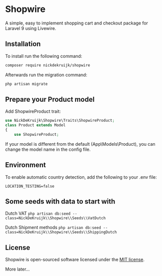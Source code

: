# Shopwire
A simple, easy to implement shopping cart and checkout package for Laravel 9 using Livewire.

## Installation

To install run the following command:

```bash
composer require nickdekruijk/shopwire
```

Afterwards run the migration command:
```bash
php artisan migrate
```

## Prepare your Product model
Add ShopwireProduct trait:
```php
use NickDeKruijk\Shopwire\Traits\ShopwireProduct;
class Product extends Model
{
    use ShopwireProduct;
```
If your model is different from the default (App\Models\Product), you can change the model name in the config file.

## Environment
To enable automatic country detection, add the following to your .env file:
```
LOCATION_TESTING=false
```

## Some seeds with data to start with
Dutch VAT
`php artisan db:seed --class=NickDeKruijk\\Shopwire\\Seeds\\VatDutch`

Dutch Shipment methods
`php artisan db:seed --class=NickDeKruijk\\Shopwire\\Seeds\\ShippingDutch`

## License
Shopwire is open-sourced software licensed under the [MIT license](https://opensource.org/licenses/MIT).

More later...
